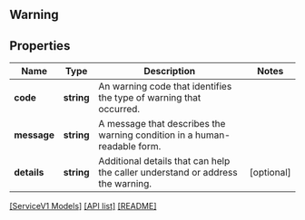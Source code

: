 ## Warning

## Properties

Name | Type | Description | Notes
------------ | ------------- | ------------- | -------------
**code** | **string** | An warning code that identifies the type of warning that occurred. |
**message** | **string** | A message that describes the warning condition in a human-readable form. |
**details** | **string** | Additional details that can help the caller understand or address the warning. | [optional]

[[ServiceV1 Models]](../) [[API list]](../../Api) [[README]](../../../README.md)
